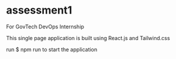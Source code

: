 # assessment1
For GovTech DevOps Internship

This single page application is built using React.js and Tailwind.css

run $ npm run to start the application
